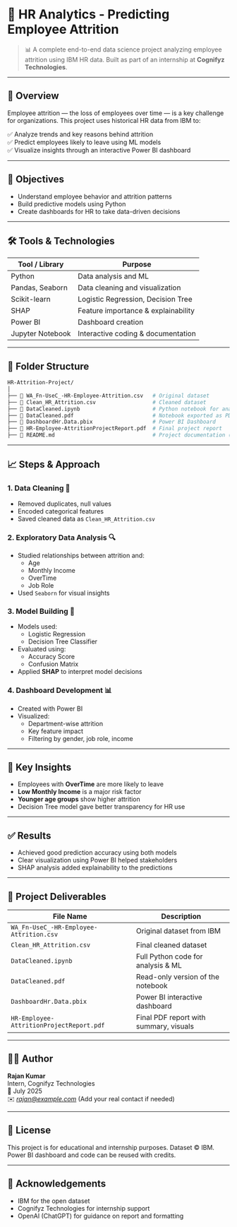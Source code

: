 
# 🧠 HR Analytics - Predicting Employee Attrition

> 📊 A complete end-to-end data science project analyzing employee attrition using IBM HR data. Built as part of an internship at **Cognifyz Technologies**.

---

## 📌 Overview

Employee attrition — the loss of employees over time — is a key challenge for organizations. This project uses historical HR data from IBM to:

✅ Analyze trends and key reasons behind attrition  
✅ Predict employees likely to leave using ML models  
✅ Visualize insights through an interactive Power BI dashboard  

---

## 🎯 Objectives

- Understand employee behavior and attrition patterns
- Build predictive models using Python
- Create dashboards for HR to take data-driven decisions

---

## 🛠️ Tools & Technologies

| Tool / Library      | Purpose                                |
|---------------------|----------------------------------------|
| Python              | Data analysis and ML                   |
| Pandas, Seaborn     | Data cleaning and visualization        |
| Scikit-learn        | Logistic Regression, Decision Tree     |
| SHAP                | Feature importance & explainability    |
| Power BI            | Dashboard creation                     |
| Jupyter Notebook    | Interactive coding & documentation     |

---

## 📂 Folder Structure

```bash
HR-Attrition-Project/
│
├── 📄 WA_Fn-UseC_-HR-Employee-Attrition.csv   # Original dataset
├── 📄 Clean_HR_Attrition.csv                  # Cleaned dataset
├── 📄 DataCleaned.ipynb                       # Python notebook for analysis
├── 📄 DataCleaned.pdf                         # Notebook exported as PDF
├── 📄 DashboardHr.Data.pbix                   # Power BI Dashboard
├── 📄 HR-Employee-AttritionProjectReport.pdf  # Final project report
├── 📄 README.md                               # Project documentation (this file)
```

---

## 📈 Steps & Approach

### 1. Data Cleaning 🧹
- Removed duplicates, null values
- Encoded categorical features
- Saved cleaned data as `Clean_HR_Attrition.csv`

### 2. Exploratory Data Analysis 🔍
- Studied relationships between attrition and:
  - Age
  - Monthly Income
  - OverTime
  - Job Role
- Used `Seaborn` for visual insights

### 3. Model Building 🤖
- Models used:
  - Logistic Regression
  - Decision Tree Classifier
- Evaluated using:
  - Accuracy Score
  - Confusion Matrix
- Applied **SHAP** to interpret model decisions

### 4. Dashboard Development 📊
- Created with Power BI
- Visualized:
  - Department-wise attrition
  - Key feature impact
  - Filtering by gender, job role, income

---

## 📌 Key Insights

- Employees with **OverTime** are more likely to leave
- **Low Monthly Income** is a major risk factor
- **Younger age groups** show higher attrition
- Decision Tree model gave better transparency for HR use

---

## ✅ Results

- Achieved good prediction accuracy using both models
- Clear visualization using Power BI helped stakeholders
- SHAP analysis added explainability to the predictions

---

## 📎 Project Deliverables

| File Name                              | Description                             |
|----------------------------------------|-----------------------------------------|
| `WA_Fn-UseC_-HR-Employee-Attrition.csv`| Original dataset from IBM               |
| `Clean_HR_Attrition.csv`               | Final cleaned dataset                   |
| `DataCleaned.ipynb`                    | Full Python code for analysis & ML      |
| `DataCleaned.pdf`                      | Read-only version of the notebook       |
| `DashboardHr.Data.pbix`                | Power BI interactive dashboard          |
| `HR-Employee-AttritionProjectReport.pdf` | Final PDF report with summary, visuals  |

---

## 🧑‍💼 Author

**Rajan Kumar**  
Intern, Cognifyz Technologies  
📅 July 2025  
✉️ *rajan@example.com* (Add your real contact if needed)

---

## 📜 License

This project is for educational and internship purposes. Dataset © IBM.  
Power BI dashboard and code can be reused with credits.

---

## 🙏 Acknowledgements

- IBM for the open dataset  
- Cognifyz Technologies for internship support  
- OpenAI (ChatGPT) for guidance on report and formatting
